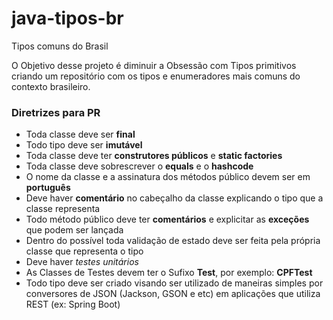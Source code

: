# java-tipos-br
Tipos comuns do Brasil

O Objetivo desse projeto é diminuir a Obsessão com Tipos primitivos
criando um repositório com os tipos e enumeradores mais comuns do contexto brasileiro.

### Diretrizes para PR
* Toda classe deve ser **final**
* Todo tipo deve ser **imutável**
* Toda classe deve ter **construtores públicos** e **static factories**
* Toda classe deve sobrescrever o **equals** e o **hashcode**
* O nome da classe e a assinatura dos métodos público devem ser em **português**
* Deve haver **comentário** no cabeçalho da classe explicando o tipo que a classe representa
* Todo método público deve ter **comentários** e explicitar as **exceções** que podem ser lançada
* Dentro do possível toda validação de estado deve ser feita pela própria classe que representa o tipo
* Deve haver *testes unitários* 
* As Classes de Testes devem ter o Sufixo **Test**, por exemplo: **CPFTest**
* Todo tipo deve ser criado visando ser utilizado de maneiras simples por conversores de JSON (Jackson, GSON e etc) em aplicações que utiliza REST (ex: Spring Boot)
